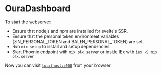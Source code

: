 # OuraDashboard

To start the webserver:

  * Ensure that nodejs and npm are installed for svelte's SSR.
  * Ensure that the personal token environment variables (ZIN_PERSONAL_TOKEN and BALEN_PERSONAL_TOKEN) are set.
  * Run `mix setup` to install and setup dependencies
  * Start Phoenix endpoint with `mix phx.server` or inside IEx with `iex -S mix phx.server`

Now you can visit [`localhost:4000`](http://localhost:4000) from your browser.